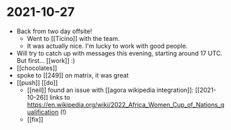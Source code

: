 # 2021-10-27

- Back from two day offsite!
  - Went to [[Ticino]] with the team.
  - It was actually nice. I'm lucky to work with good people.
- Will try to catch up with messages this evening, starting around 17 UTC. But first... [[work]] :)
- [[chocolates]]
- spoke to [[249]] on matrix, it was great
- [[push]] [[do]]
  - [[neil]] found an issue with [[agora wikipedia integration]]: [[2021-10-26]] links to https://en.wikipedia.org/wiki/2022_Africa_Women_Cup_of_Nations_qualification (!)
  - [[fix]]